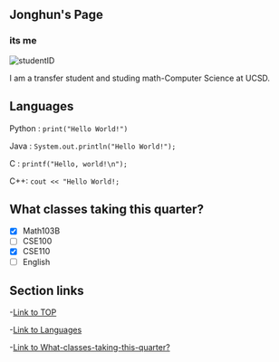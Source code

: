 ## Jonghun's Page
### its me
![studentID](https://github.com/UCSDJonghun/cse110_lab1/assets/114322721/72d68749-b052-440b-91eb-6337d677510b)

I am a transfer student and studing math-Computer Science at UCSD.

## Languages

Python : `print("Hello World!")`

Java : `System.out.println("Hello World!");`

C : `printf("Hello, world!\n");`

C++: `cout << "Hello World!;`

## What classes taking this quarter?

- [x] Math103B
- [ ] CSE100
- [x] CSE110
- [ ] English

## Section links

-[Link to TOP](https://UCSDJonghun.github.io/cse110_Lab1/#jonghuns-page)

-[Link to Languages](https://UCSDJonghun.github.io/cse110_Lab1/#Languages)

-[Link to What-classes-taking-this-quarter?](https://UCSDJonghun.github.io/cse110_Lab1/#What-classes-taking-this-quarter?)
